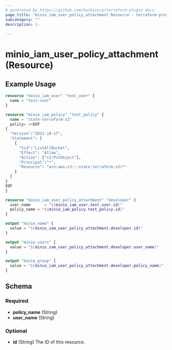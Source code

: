 ```yaml
---
# generated by https://github.com/hashicorp/terraform-plugin-docs
page_title: "minio_iam_user_policy_attachment Resource - terraform-provider-minio"
subcategory: ""
description: |-
  
---
```


# minio_iam_user_policy_attachment (Resource)



## Example Usage

```terraform
resource "minio_iam_user" "test_user" {
  name = "test-user"
}

resource "minio_iam_policy" "test_policy" {
  name = "state-terraform-s3"
  policy= <<EOF
{
  "Version":"2012-10-17",
  "Statement": [
    {
      "Sid":"ListAllBucket",
      "Effect": "Allow",
      "Action": ["s3:PutObject"],
      "Principal":"*",
      "Resource": "arn:aws:s3:::state-terraform-s3/*"
    }
  ]
}
EOF
}

resource "minio_iam_user_policy_attachment" "developer" {
  user_name      = "${minio_iam_user.test_user.id}"
  policy_name = "${minio_iam_policy.test_policy.id}"
}

output "minio_name" {
  value = "${minio_iam_user_policy_attachment.developer.id}"
}

output "minio_users" {
  value = "${minio_iam_user_policy_attachment.developer.user_name}"
}

output "minio_group" {
  value = "${minio_iam_user_policy_attachment.developer.policy_name}"
}
```

<!-- schema generated by tfplugindocs -->
## Schema

### Required

- **policy_name** (String)
- **user_name** (String)

### Optional

- **id** (String) The ID of this resource.


